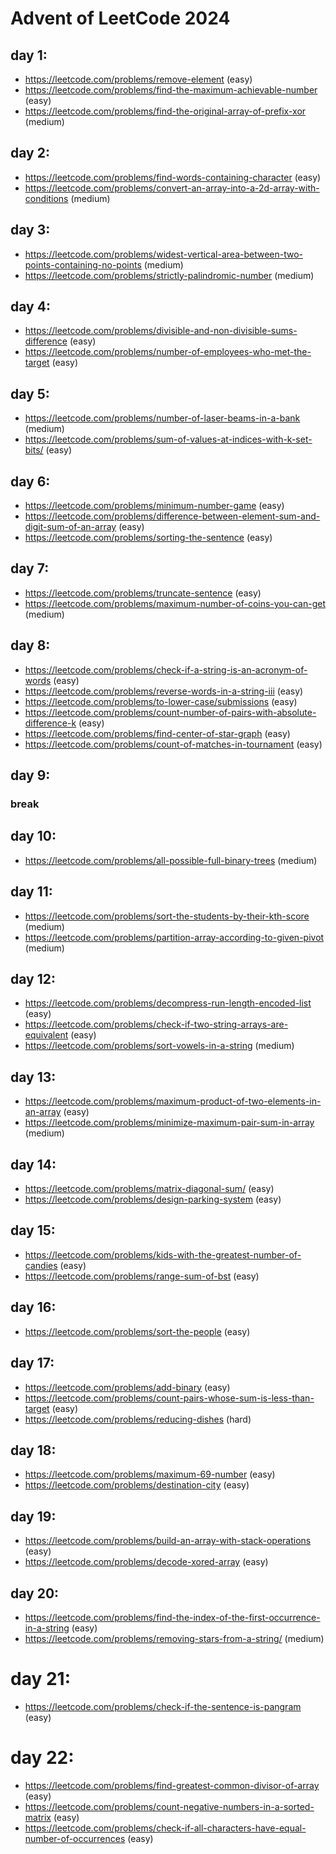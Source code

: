 # Advent of LeetCode 2024

## day 1:
* https://leetcode.com/problems/remove-element (easy)
* https://leetcode.com/problems/find-the-maximum-achievable-number (easy)
* https://leetcode.com/problems/find-the-original-array-of-prefix-xor (medium)

## day 2:
* https://leetcode.com/problems/find-words-containing-character (easy)
* https://leetcode.com/problems/convert-an-array-into-a-2d-array-with-conditions (medium)

## day 3:
* https://leetcode.com/problems/widest-vertical-area-between-two-points-containing-no-points (medium)
* https://leetcode.com/problems/strictly-palindromic-number (medium)


## day 4:
* https://leetcode.com/problems/divisible-and-non-divisible-sums-difference (easy)
* https://leetcode.com/problems/number-of-employees-who-met-the-target (easy)


## day 5:
* https://leetcode.com/problems/number-of-laser-beams-in-a-bank (medium)
* https://leetcode.com/problems/sum-of-values-at-indices-with-k-set-bits/ (easy)


## day 6:
* https://leetcode.com/problems/minimum-number-game (easy)
* https://leetcode.com/problems/difference-between-element-sum-and-digit-sum-of-an-array (easy)
* https://leetcode.com/problems/sorting-the-sentence (easy)


## day 7:
* https://leetcode.com/problems/truncate-sentence (easy)
* https://leetcode.com/problems/maximum-number-of-coins-you-can-get (medium)


## day 8:
* https://leetcode.com/problems/check-if-a-string-is-an-acronym-of-words (easy)
* https://leetcode.com/problems/reverse-words-in-a-string-iii (easy)
* https://leetcode.com/problems/to-lower-case/submissions (easy)
* https://leetcode.com/problems/count-number-of-pairs-with-absolute-difference-k (easy)
* https://leetcode.com/problems/find-center-of-star-graph (easy)
* https://leetcode.com/problems/count-of-matches-in-tournament (easy)


## day 9:
### break

## day 10:
* https://leetcode.com/problems/all-possible-full-binary-trees (medium)

## day 11:
* https://leetcode.com/problems/sort-the-students-by-their-kth-score (medium)
* https://leetcode.com/problems/partition-array-according-to-given-pivot (medium)


## day 12:
* https://leetcode.com/problems/decompress-run-length-encoded-list (easy)
* https://leetcode.com/problems/check-if-two-string-arrays-are-equivalent (easy)
* https://leetcode.com/problems/sort-vowels-in-a-string (medium)


## day 13:
* https://leetcode.com/problems/maximum-product-of-two-elements-in-an-array (easy)
* https://leetcode.com/problems/minimize-maximum-pair-sum-in-array (medium)


## day 14: 
* https://leetcode.com/problems/matrix-diagonal-sum/ (easy)
* https://leetcode.com/problems/design-parking-system (easy)


## day 15: 
* https://leetcode.com/problems/kids-with-the-greatest-number-of-candies (easy)
* https://leetcode.com/problems/range-sum-of-bst (easy)


## day 16:
* https://leetcode.com/problems/sort-the-people (easy)


## day 17:
* https://leetcode.com/problems/add-binary (easy)
* https://leetcode.com/problems/count-pairs-whose-sum-is-less-than-target (easy)
* https://leetcode.com/problems/reducing-dishes (hard)


## day 18:
* https://leetcode.com/problems/maximum-69-number (easy)
* https://leetcode.com/problems/destination-city (easy)


## day 19:
* https://leetcode.com/problems/build-an-array-with-stack-operations (easy)
* https://leetcode.com/problems/decode-xored-array (easy)


## day 20:
* https://leetcode.com/problems/find-the-index-of-the-first-occurrence-in-a-string (easy)
* https://leetcode.com/problems/removing-stars-from-a-string/ (medium)


# day 21:
* https://leetcode.com/problems/check-if-the-sentence-is-pangram (easy)


# day 22:
* https://leetcode.com/problems/find-greatest-common-divisor-of-array (easy)
* https://leetcode.com/problems/count-negative-numbers-in-a-sorted-matrix (easy)
* https://leetcode.com/problems/check-if-all-characters-have-equal-number-of-occurrences (easy)


